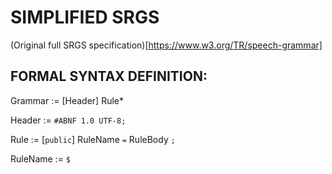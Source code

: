 # SIMPLIFIED SRGS
(Original full SRGS specification)[https://www.w3.org/TR/speech-grammar]

## FORMAL SYNTAX DEFINITION:
Grammar := [Header] Rule*

Header := `#ABNF 1.0 UTF-8;`

Rule := [`public`] RuleName `=` RuleBody `;`

RuleName := `$`
